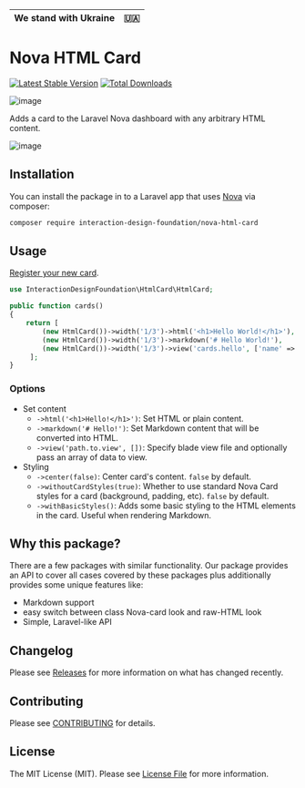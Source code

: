 | We stand with Ukraine | 🇺🇦  |
| :-------------------: | :-- |

# Nova HTML Card

[![Latest Stable Version](https://poser.pugx.org/interaction-design-foundation/nova-html-card/v/stable)](https://packagist.org/packages/interaction-design-foundation/nova-html-card)
[![Total Downloads](https://poser.pugx.org/interaction-design-foundation/nova-html-card/downloads)](https://packagist.org/packages/interaction-design-foundation/nova-html-card)

![image](https://user-images.githubusercontent.com/5278175/144929955-20b6d02f-3298-48bf-8780-e0fb3b723641.png)

Adds a card to the Laravel Nova dashboard with any arbitrary HTML content.

![image](https://user-images.githubusercontent.com/5278175/60386958-35899080-9aa5-11e9-8e1f-b29e95c80d2c.png)

## Installation

You can install the package in to a Laravel app that uses [Nova](https://nova.laravel.com) via composer:

```bash
composer require interaction-design-foundation/nova-html-card
```

## Usage

[Register your new card](https://nova.laravel.com/docs/2.0/customization/cards.html#registering-cards).

```php
use InteractionDesignFoundation\HtmlCard\HtmlCard;

public function cards()
{
    return [
        (new HtmlCard())->width('1/3')->html('<h1>Hello World!</h1>'),
        (new HtmlCard())->width('1/3')->markdown('# Hello World!'),
        (new HtmlCard())->width('1/3')->view('cards.hello', ['name' => 'World']),
     ];
}
```

### Options

- Set content
  - `->html('<h1>Hello!</h1>')`: Set HTML or plain content.
  - `->markdown('# Hello!')`: Set Markdown content that will be converted into HTML.
  - `->view('path.to.view', [])`: Specify blade view file and optionally pass an array of data to view.
- Styling
  - `->center(false)`: Center card's content. `false` by default.
  - `->withoutCardStyles(true)`: Whether to use standard Nova Card styles for a card (background, padding, etc). `false` by default.
  - `->withBasicStyles()`: Adds some basic styling to the HTML elements in the card. Useful when rendering Markdown.

## Why this package?

There are a few packages with similar functionality.
Our package provides an API to cover all cases covered by these packages plus additionally provides some unique features like:

- Markdown support
- easy switch between class Nova-card look and raw-HTML look
- Simple, Laravel-like API

## Changelog

Please see [Releases](https://github.com/InteractionDesignFoundation/nova-html-card/releases) for more information on what has changed recently.

## Contributing

Please see [CONTRIBUTING](CONTRIBUTING.md) for details.

## License

The MIT License (MIT). Please see [License File](LICENSE) for more information.
